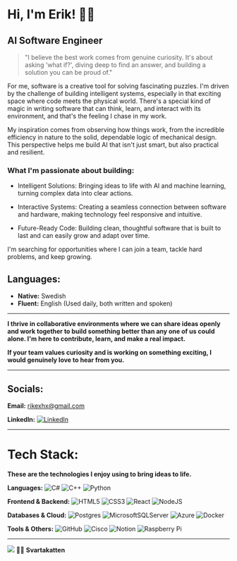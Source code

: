 # Hi, I'm Erik! 🖤🐾  
## AI Software Engineer

> "I believe the best work comes from genuine curiosity. It's about asking 'what if?', diving deep to find an answer, and building a solution you can be proud of." 

For me, software is a creative tool for solving fascinating puzzles. I'm driven by the challenge of building intelligent systems, especially in that exciting space where code meets the physical world. There's a special kind of magic in writing software that can think, learn, and interact with its environment, and that's the feeling I chase in my work.

My inspiration comes from observing how things work, from the incredible efficiency in nature to the solid, dependable logic of mechanical design. This perspective helps me build AI that isn't just smart, but also practical and resilient.

### What I'm passionate about building:

- Intelligent Solutions: Bringing ideas to life with AI and machine learning, turning complex data into clear actions.

- Interactive Systems: Creating a seamless connection between software and hardware, making technology feel responsive and intuitive.

- Future-Ready Code: Building clean, thoughtful software that is built to last and can easily grow and adapt over time.

I'm searching for opportunities where I can join a team, tackle hard problems, and keep growing.

## **Languages:**  
- **Native:** Swedish 
- **Fluent:** English (Used daily, both written and spoken)  

---

**I thrive in collaborative environments where we can share ideas openly and work together to build something better than any one of us could alone. I'm here to contribute, learn, and make a real impact.**

**If your team values curiosity and is working on something exciting, I would genuinely love to hear from you.**

---
## Socials:

**Email:**  rikexhx@gmail.com  

**LinkedIn:**  [![LinkedIn](https://img.shields.io/badge/LinkedIn-%230077B5.svg?logo=linkedin&logoColor=white)](https://linkedin.com/in/svartakatten)  

---
# Tech Stack:
**These are the technologies I enjoy using to bring ideas to life.**


**Languages:** 
![C#](https://img.shields.io/badge/c%23-%23239120.svg?style=plastic&logo=csharp&logoColor=white) ![C++](https://img.shields.io/badge/c++-%2300599C.svg?style=plastic&logo=c%2B%2B&logoColor=white) ![Python](https://img.shields.io/badge/python-3670A0?style=plastic&logo=python&logoColor=ffdd54) 

**Frontend & Backend:** 
![HTML5](https://img.shields.io/badge/html5-%23E34F26.svg?style=plastic&logo=html5&logoColor=white) ![CSS3](https://img.shields.io/badge/css3-%231572B6.svg?style=plastic&logo=css3&logoColor=white) ![React](https://img.shields.io/badge/react-%2320232a.svg?style=plastic&logo=react&logoColor=%2361DAFB) ![NodeJS](https://img.shields.io/badge/node.js-6DA55F?style=plastic&logo=node.js&logoColor=white)

**Databases & Cloud:** 
![Postgres](https://img.shields.io/badge/postgres-%23316192.svg?style=plastic&logo=postgresql&logoColor=white) ![MicrosoftSQLServer](https://img.shields.io/badge/Microsoft%20SQL%20Server-CC2927?style=plastic&logo=microsoft%20sql%20server&logoColor=white) ![Azure](https://img.shields.io/badge/azure-%230072C6.svg?style=plastic&logo=microsoftazure&logoColor=white) ![Docker](https://img.shields.io/badge/docker-%230db7ed.svg?style=plastic&logo=docker&logoColor=white)  

**Tools & Others:** 
![GitHub](https://img.shields.io/badge/github-%23121011.svg?style=plastic&logo=github&logoColor=white) ![Cisco](https://img.shields.io/badge/cisco-%23049fd9.svg?style=plastic&logo=cisco&logoColor=black) ![Notion](https://img.shields.io/badge/Notion-%23000000.svg?style=plastic&logo=notion&logoColor=white) ![Raspberry Pi](https://img.shields.io/badge/-Raspberry_Pi-C51A4A?style=plastic&logo=Raspberry-Pi)

---
[![](https://visitcount.itsvg.in/api?id=Svartakatten&icon=5&color=1)](https://visitcount.itsvg.in)
🖤🐾 **Svartakatten**
